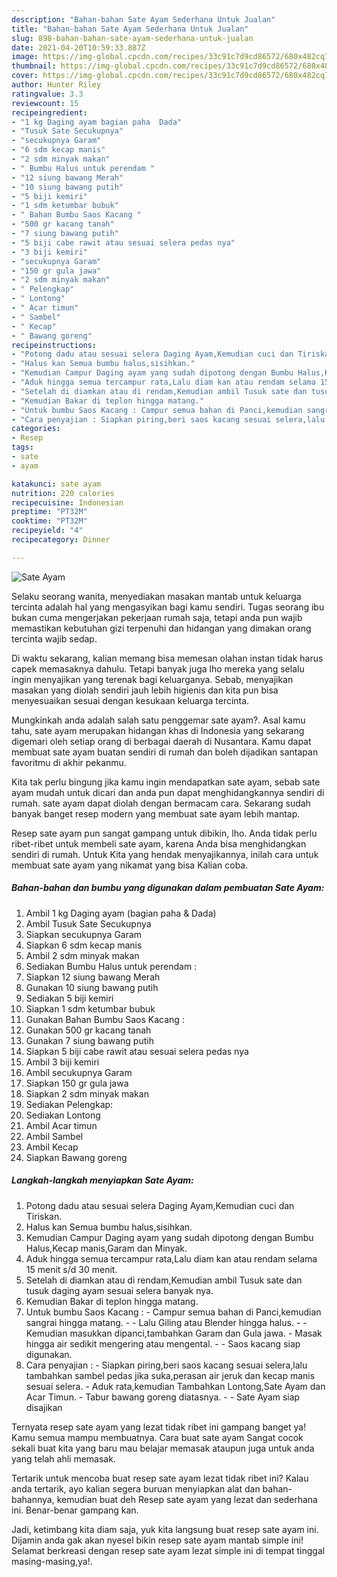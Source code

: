 ```yaml
---
description: "Bahan-bahan Sate Ayam Sederhana Untuk Jualan"
title: "Bahan-bahan Sate Ayam Sederhana Untuk Jualan"
slug: 898-bahan-bahan-sate-ayam-sederhana-untuk-jualan
date: 2021-04-20T10:59:33.887Z
image: https://img-global.cpcdn.com/recipes/33c91c7d9cd86572/680x482cq70/sate-ayam-foto-resep-utama.jpg
thumbnail: https://img-global.cpcdn.com/recipes/33c91c7d9cd86572/680x482cq70/sate-ayam-foto-resep-utama.jpg
cover: https://img-global.cpcdn.com/recipes/33c91c7d9cd86572/680x482cq70/sate-ayam-foto-resep-utama.jpg
author: Hunter Riley
ratingvalue: 3.3
reviewcount: 15
recipeingredient:
- "1 kg Daging ayam bagian paha  Dada"
- "Tusuk Sate Secukupnya"
- "secukupnya Garam"
- "6 sdm kecap manis"
- "2 sdm minyak makan"
- " Bumbu Halus untuk perendam "
- "12 siung bawang Merah"
- "10 siung bawang putih"
- "5 biji kemiri"
- "1 sdm ketumbar bubuk"
- " Bahan Bumbu Saos Kacang "
- "500 gr kacang tanah"
- "7 siung bawang putih"
- "5 biji cabe rawit atau sesuai selera pedas nya"
- "3 biji kemiri"
- "secukupnya Garam"
- "150 gr gula jawa"
- "2 sdm minyak makan"
- " Pelengkap"
- " Lontong"
- " Acar timun"
- " Sambel"
- " Kecap"
- " Bawang goreng"
recipeinstructions:
- "Potong dadu atau sesuai selera Daging Ayam,Kemudian cuci dan Tiriskan."
- "Halus kan Semua bumbu halus,sisihkan."
- "Kemudian Campur Daging ayam yang sudah dipotong dengan Bumbu Halus,Kecap manis,Garam dan Minyak."
- "Aduk hingga semua tercampur rata,Lalu diam kan atau rendam selama 15 menit s/d 30 menit."
- "Setelah di diamkan atau di rendam,Kemudian ambil Tusuk sate dan tusuk daging ayam sesuai selera banyak nya."
- "Kemudian Bakar di teplon hingga matang."
- "Untuk bumbu Saos Kacang : Campur semua bahan di Panci,kemudian sangrai hingga matang.  Lalu Giling atau Blender hingga halus.  Kemudian masukkan dipanci,tambahkan Garam dan Gula jawa. Masak hingga air sedikit mengering atau mengental.  Saos kacang siap digunakan."
- "Cara penyajian : Siapkan piring,beri saos kacang sesuai selera,lalu tambahkan sambel pedas jika suka,perasan air jeruk dan kecap manis sesuai selera. Aduk rata,kemudian Tambahkan Lontong,Sate Ayam dan Acar Timun. Tabur bawang goreng diatasnya.  Sate Ayam siap disajikan"
categories:
- Resep
tags:
- sate
- ayam

katakunci: sate ayam 
nutrition: 220 calories
recipecuisine: Indonesian
preptime: "PT32M"
cooktime: "PT32M"
recipeyield: "4"
recipecategory: Dinner

---
```



![Sate Ayam](https://img-global.cpcdn.com/recipes/33c91c7d9cd86572/680x482cq70/sate-ayam-foto-resep-utama.jpg)

Selaku seorang wanita, menyediakan masakan mantab untuk keluarga tercinta adalah hal yang mengasyikan bagi kamu sendiri. Tugas seorang ibu bukan cuma mengerjakan pekerjaan rumah saja, tetapi anda pun wajib memastikan kebutuhan gizi terpenuhi dan hidangan yang dimakan orang tercinta wajib sedap.

Di waktu  sekarang, kalian memang bisa memesan olahan instan tidak harus capek memasaknya dahulu. Tetapi banyak juga lho mereka yang selalu ingin menyajikan yang terenak bagi keluarganya. Sebab, menyajikan masakan yang diolah sendiri jauh lebih higienis dan kita pun bisa menyesuaikan sesuai dengan kesukaan keluarga tercinta. 



Mungkinkah anda adalah salah satu penggemar sate ayam?. Asal kamu tahu, sate ayam merupakan hidangan khas di Indonesia yang sekarang digemari oleh setiap orang di berbagai daerah di Nusantara. Kamu dapat membuat sate ayam buatan sendiri di rumah dan boleh dijadikan santapan favoritmu di akhir pekanmu.

Kita tak perlu bingung jika kamu ingin mendapatkan sate ayam, sebab sate ayam mudah untuk dicari dan anda pun dapat menghidangkannya sendiri di rumah. sate ayam dapat diolah dengan bermacam cara. Sekarang sudah banyak banget resep modern yang membuat sate ayam lebih mantap.

Resep sate ayam pun sangat gampang untuk dibikin, lho. Anda tidak perlu ribet-ribet untuk membeli sate ayam, karena Anda bisa menghidangkan sendiri di rumah. Untuk Kita yang hendak menyajikannya, inilah cara untuk membuat sate ayam yang nikamat yang bisa Kalian coba.

<!--inarticleads1-->

##### Bahan-bahan dan bumbu yang digunakan dalam pembuatan Sate Ayam:

1. Ambil 1 kg Daging ayam (bagian paha &amp; Dada)
1. Ambil Tusuk Sate Secukupnya
1. Siapkan secukupnya Garam
1. Siapkan 6 sdm kecap manis
1. Ambil 2 sdm minyak makan
1. Sediakan  Bumbu Halus untuk perendam :
1. Siapkan 12 siung bawang Merah
1. Gunakan 10 siung bawang putih
1. Sediakan 5 biji kemiri
1. Siapkan 1 sdm ketumbar bubuk
1. Gunakan  Bahan Bumbu Saos Kacang :
1. Gunakan 500 gr kacang tanah
1. Gunakan 7 siung bawang putih
1. Siapkan 5 biji cabe rawit atau sesuai selera pedas nya
1. Ambil 3 biji kemiri
1. Ambil secukupnya Garam
1. Siapkan 150 gr gula jawa
1. Siapkan 2 sdm minyak makan
1. Sediakan  Pelengkap:
1. Sediakan  Lontong
1. Ambil  Acar timun
1. Ambil  Sambel
1. Ambil  Kecap
1. Siapkan  Bawang goreng




<!--inarticleads2-->

##### Langkah-langkah menyiapkan Sate Ayam:

1. Potong dadu atau sesuai selera Daging Ayam,Kemudian cuci dan Tiriskan.
1. Halus kan Semua bumbu halus,sisihkan.
1. Kemudian Campur Daging ayam yang sudah dipotong dengan Bumbu Halus,Kecap manis,Garam dan Minyak.
1. Aduk hingga semua tercampur rata,Lalu diam kan atau rendam selama 15 menit s/d 30 menit.
1. Setelah di diamkan atau di rendam,Kemudian ambil Tusuk sate dan tusuk daging ayam sesuai selera banyak nya.
1. Kemudian Bakar di teplon hingga matang.
1. Untuk bumbu Saos Kacang : - Campur semua bahan di Panci,kemudian sangrai hingga matang. -  - Lalu Giling atau Blender hingga halus. -  - Kemudian masukkan dipanci,tambahkan Garam dan Gula jawa. - Masak hingga air sedikit mengering atau mengental. -  - Saos kacang siap digunakan.
1. Cara penyajian : - Siapkan piring,beri saos kacang sesuai selera,lalu tambahkan sambel pedas jika suka,perasan air jeruk dan kecap manis sesuai selera. - Aduk rata,kemudian Tambahkan Lontong,Sate Ayam dan Acar Timun. - Tabur bawang goreng diatasnya. -  - Sate Ayam siap disajikan




Ternyata resep sate ayam yang lezat tidak ribet ini gampang banget ya! Kamu semua mampu membuatnya. Cara buat sate ayam Sangat cocok sekali buat kita yang baru mau belajar memasak ataupun juga untuk anda yang telah ahli memasak.

Tertarik untuk mencoba buat resep sate ayam lezat tidak ribet ini? Kalau anda tertarik, ayo kalian segera buruan menyiapkan alat dan bahan-bahannya, kemudian buat deh Resep sate ayam yang lezat dan sederhana ini. Benar-benar gampang kan. 

Jadi, ketimbang kita diam saja, yuk kita langsung buat resep sate ayam ini. Dijamin anda gak akan nyesel bikin resep sate ayam mantab simple ini! Selamat berkreasi dengan resep sate ayam lezat simple ini di tempat tinggal masing-masing,ya!.

